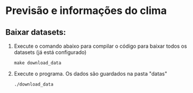 # Previsão e informações do clima

## Baixar datasets:

1) Execute o comando abaixo para compilar o código para baixar todos os datasets (já está configurado)
    ```
    make download_data
    ```


2) Execute o programa. Os dados são guardados na pasta "datas"
    ```
    ./download_data
    ```
